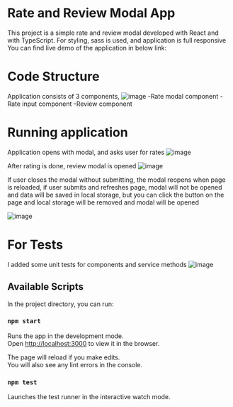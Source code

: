 # Rate and Review Modal App

This project is a simple rate and review modal developed with React and with TypeScript. For styling, sass is used, and application is full responsive
You can find live demo of the application in below link:


# Code Structure

Application consists of 3 components,
![image](https://user-images.githubusercontent.com/8982629/180784614-53f23476-7538-4f5b-9a11-87b5a8d5a408.png)
-Rate modal component
-Rate input component 
-Review component

# Running application
Application opens with modal, and asks user for rates
![image](https://user-images.githubusercontent.com/8982629/180784884-49f5cb2b-7535-48ec-b662-b3c952877b18.png)

After rating is done, review modal is opened
![image](https://user-images.githubusercontent.com/8982629/180784962-7c0121a2-2b43-4c37-b0ce-e416ecc4cad4.png)


If user closes the modal without submitting, the modal reopens when page is reloaded, if user submits and refreshes page, modal will not be opened and data will be saved in local storage, but you can click the button on the page and local storage will be removed and modal will be opened

![image](https://user-images.githubusercontent.com/8982629/180785325-cb24f30a-41d7-4443-8977-964ab86d39ee.png)

# For Tests

I added some unit tests for components and service methods
![image](https://user-images.githubusercontent.com/8982629/180785404-a3c152d2-2bf4-41ef-b70e-e3920312f11f.png)


## Available Scripts

In the project directory, you can run:

### `npm start`

Runs the app in the development mode.\
Open [http://localhost:3000](http://localhost:3000) to view it in the browser.

The page will reload if you make edits.\
You will also see any lint errors in the console.

### `npm test`

Launches the test runner in the interactive watch mode.




